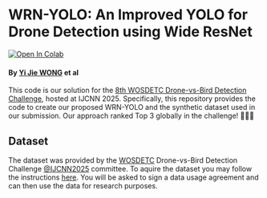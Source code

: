 # WRN-YOLO: An Improved YOLO for Drone Detection using Wide ResNet

[![Open In Colab](https://colab.research.google.com/assets/colab-badge.svg)](https://github.com/yjwong1999/IJCNN2025-DvB)

#### By [Yi Jie WONG](https://github.com/yjwong1999) et al

This code is our solution for the [8th WOSDETC Drone-vs-Bird Detection Challenge](https://wosdetc2025.wordpress.com/), hosted at IJCNN 2025. Specifically, this repository provides the code to create our proposed WRN-YOLO and the synthetic dataset used in our submission. Our approach ranked Top 3 globally in the challenge! 🏅🎉🥳

## **Dataset**
The dataset was provided by the [WOSDETC](https://github.com/wosdetc/challenge) Drone-vs-Bird Detection Challenge [@IJCNN2025](https://2025.ijcnn.org/) committee. To aquire the dataset you may follow the instructions [here](https://wosdetc2025.wordpress.com/instruction-for-authors/). You will be asked to sign a data usage agreement and can then use the data for research purposes.  

